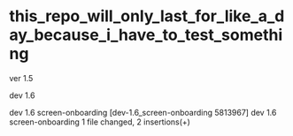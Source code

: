 # this_repo_will_only_last_for_like_a_day_because_i_have_to_test_something


ver 1.5

dev 1.6

dev 1.6 screen-onboarding
[dev-1.6_screen-onboarding 5813967] dev 1.6 screen-onboarding
 1 file changed, 2 insertions(+)
